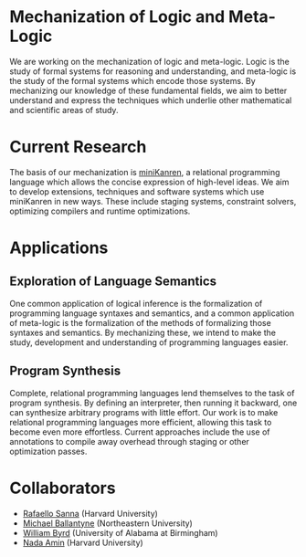# Mechanization of Logic and Meta-Logic

We are working on the mechanization of logic and meta-logic. Logic is the study of formal systems for reasoning and understanding, and meta-logic is the study of the formal systems which encode those systems. By mechanizing our knowledge of these fundamental fields, we aim to better understand and express the techniques which underlie other mathematical and scientific areas of study.

# Current Research

The basis of our mechanization is [miniKanren](http://minikanren.org/), a relational programming language which allows the concise expression of high-level ideas. We aim to develop extensions, techniques and software systems which use miniKanren in new ways. These include staging systems, constraint solvers, optimizing compilers and runtime optimizations.

# Applications

## Exploration of Language Semantics

One common application of logical inference is the formalization of programming language syntaxes and semantics, and a common application of meta-logic is the formalization of the methods of formalizing those syntaxes and semantics. By mechanizing these, we intend to make the study, development and understanding of programming languages easier.

## Program Synthesis

Complete, relational programming languages lend themselves to the task of program synthesis. By defining an interpreter, then running it backward, one can synthesize arbitrary programs with little effort. Our work is to make relational programming languages more efficient, allowing this task to become even more effortless. Current approaches include the use of annotations to compile away overhead through staging or other optimization passes.

# Collaborators

- [Rafaello Sanna](https://github.com/rvs314) (Harvard University)
- [Michael Ballantyne](https://mballantyne.net/) (Northeastern University)
- [William Byrd](http://webyrd.net/) (University of Alabama at Birmingham)
- [Nada Amin](https://namin.seas.harvard.edu/about) (Harvard University)

<!--  LocalWords:  Nada Amin Rafaello Sanna Ballantyne LocalWords miniKanren
 -->
